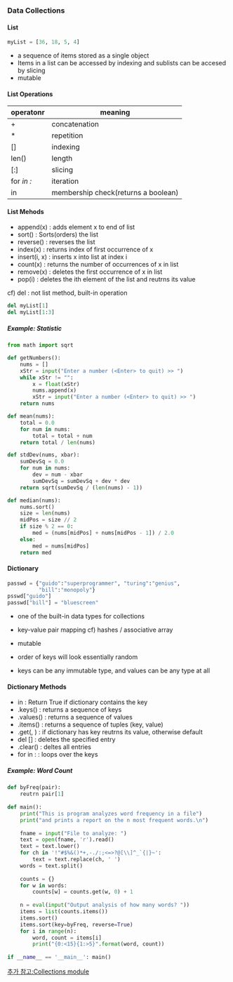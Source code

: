### Data Collections



#### List

```python
myList = [36, 18, 5, 4]
```

- a sequence of items stored as a single object
- Items in a list can be accessed by indexing and sublists can be accesed by slicing
- mutable



#### List Operations

| operatonr           | meaning                             |
| ------------------- | ----------------------------------- |
| <seq> + <seq>       | concatenation                       |
| <seq>* <int-expr>   | repetition                          |
| <seq>[]             | indexing                            |
| len(<seq>)          | length                              |
| <seq>[:]            | slicing                             |
| for <var> in <seq>: | iteration                           |
| <expr> in <seq>     | membership check(returns a boolean) |



#### List Mehods

- append(x) : adds element x to end of list
- sort() : Sorts(orders) the list
- reverse() : reverses the list
- index(x) : returns index of first occurrence of x
- insert(i, x) : inserts x into list at index i
- count(x) : returns the number of occurrences of x in list
- remove(x) : deletes the first occurrence of x in list
- pop(i) : deletes the ith element of the list and reutrns its value

cf) del : not list method, built-in operation

```python
del myList[1]
del myList[1:3]
```



##### Example: Statistic

```python
from math import sqrt

def getNumbers():
    nums = []
    xStr = input("Enter a number (<Enter> to quit) >> ")
    while xStr != "":
        x = float(xStr)
        nums.append(x)
        xStr = input("Enter a number (<Enter> to quit) >> ")
    return nums

def mean(nums):
    total = 0.0
    for num in nums:
        total = total + num
    return total / len(nums)

def stdDev(nums, xbar):
    sumDevSq = 0.0
    for num in nums:
        dev = num - xbar
        sumDevSq = sumDevSq + dev * dev
    return sqrt(sumDevSq / (len(nums) - 1))

def median(nums):
    nums.sort()
    size = len(nums)
    midPos = size // 2
    if size % 2 == 0:
        med = (nums[midPos] + nums[midPos - 1]) / 2.0
    else:
        med = nums[midPos]
    return med
```



#### Dictionary

```python
passwd = {"guido":"superprogrammer", "turing":"genius",
          "bill":"monopoly"}
psswd["guido"]
passwd["bill"] = "bluescreen"
```

- one of the built-in data types for collections
- key-value pair  mapping cf) hashes / associative array

- mutable
- order of keys will look essentially random

- keys can be any immutable type, and values can be any type at all



#### Dictionary Methods

- <key> in <dict> : Return True if dictionary contains the key
- <dict>.keys() : returns a sequence of keys
- <dict>.values() : returns a sequence of values
- <dict>.items() : returns a sequence of tuples (key, value)
- <dict>.get(<key>, <default>) : if dictionary has key reutrns its value, otherwise default
- del <dict>[<key>] : deletes the specified entry
- <dict>.clear() : deltes all entries
- for <ar> in <dict>: : loops over the keys



##### Example: Word Count

```python
def byFreq(pair):
    reutrn pair[1]
    
def main():
    print("This is program analyzes word frequency in a file")
    print("and prints a report on the n most frequent words.\n")
    
    fname = input("File to analyze: ")
    text = open(fname, 'r').read()
    text = text.lower()
    for ch in '!"#$%&()*+,-./:;<=>?@[\\]^_`{|}~':
        text = text.replace(ch, ' ')
    words = text.split()
    
    counts = {}
    for w in words:
        counts[w] = counts.get(w, 0) + 1
        
    n = eval(input("Output analysis of how many words? "))
    items = list(counts.items())
    items.sort()
    items.sort(key=byFreq, reverse=True)
    for i in range(n):
        word, count = items[i]
        print("{0:<15}{1:>5}".format(word, count))
        
if __name__ == '__main__': main()
```



[추가 참고:Collections module](https://www.slideshare.net/dahlmoon/collections-20160313)

